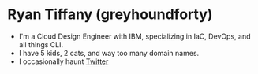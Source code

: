 # Ryan Tiffany (greyhoundforty)

- I'm a Cloud Design Engineer with IBM, specializing in IaC, DevOps, and all things CLI. 
- I have 5 kids, 2 cats, and way too many domain names.
- I occasionally haunt [Twitter](https://twitter.com/sh10rbital)

 


